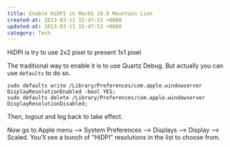 ```yaml
---
title: Enable HiDPI in MacOS 10.8 Mountain Lion
created-at: 2013-03-11 15:47:53 +0800
updated-at: 2013-03-11 15:47:53 +0800
category: Tech
---
```


HiDPI is try to use 2x2 pixel to present 1x1 pixel

The traditional way to enable it is to use Quartz Debug.
But actually you can use `defaults` to do so.

    sudo defaults write /Library/Preferences/com.apple.windowserver DisplayResolutionEnabled -bool YES;
    sudo defaults delete /Library/Preferences/com.apple.windowserver DisplayResolutionDisabled;

Then, logout and log back to take effect.

Now go to Apple menu --> System Preferences --> Displays --> Display --> Scaled.
You'll see a bunch of "HiDPI" resolutions in the list to choose from.
